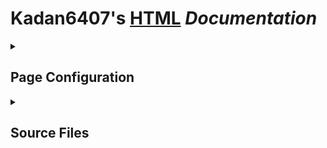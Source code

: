 
<h1> <b class="Red">Kadan6407's</b> <a href="https://html.com/#What_is_HTML">HTML</a> <i>Documentation</i></h1>
<details closed>
 
<summary> <h2> Page Configuration </h2> </summary>
 
#### Tab: Title ✏️
 
```html
 <title>Your Title Here</title>
```

#### Tab: Icon 📃

```html
<link rel="icon" href="https://cdn-icons-png.flaticon.com/512/9648/9648783.png" type="image/x-icon" />
```

</details>

<details closed>
 
<summary> <h2> Source Files </h2> </summary>

 #### Source: CSS
 
```html
<link rel="stylesheet" href="YourFile.css"></link>
```

```html
<link rel="stylesheet" href="[Home.css](https://YourLink"></link> <!-- Might Not Work -->
```

 #### Source: JS 

 ```html
<script src="YourFile.js"></script>
```
</details>
